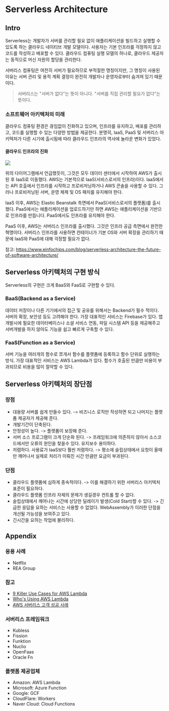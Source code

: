 # Serverless Architecture

## Intro

Serverless는 개발자가 서버를 관리할 필요 없이 애플리케이션을 빌드하고 실행할 수 있도록 하는 클라우드 네이티브 개발 모델이다. 사용자는 기본 인프라를 걱정하지 않고 코드를 작성하고 배포할 수 있다. 클라우드 컴퓨팅 실행 모델의 하나로, 클라우드 제공자는 동적으로 머신 자원의 할당을 관리한다.

서버리스 컴퓨팅은 여전히 서버가 필요하므로 부적절한 명칭이지만, 그 명칭이 사용된 이유는 서버 관리 및 용적 계획 결정이 완전히 개발자나 운영자로부터 숨겨져 있기 때문이다.

> 서버리스는 "서버가 없다"는 뜻이 아니다. "서버를 직접 관리할 필요가 없다"는 뜻이다.

### 소프트웨어 아키텍처의 미래

클라우드 컴퓨팅 환경은 끊임없이 진화하고 있으며, 인프라를 유지하고, 배포를 관리하고, 코드를 실행할 수 있는 다양한 방법을 제공한다. 분명히, IaaS, PaaS 및 서버리스 아키텍처가 다른 시기에 출시됨에 따라 클라우드 인프라의 역사에 놀라운 변화가 있었다.

#### 클라우드 인프라의 진화

![](https://www.einfochips.com/blog/wp-content/uploads/2018/05/a-brief-history-of-cloud.jpg)

위의 다이어그램에서 언급했듯이, 그것은 모두 데이터 센터에서 시작하여 AWS가 출시된 후 IaaS로 이동했다. AWS는 기본적으로 IaaS(서비스로서의 인프라)이다. IaaS에서는 API 호출에서 인프라를 시작하고 프로비저닝하거나 AWS 콘솔을 사용할 수 있다. 그러나 프로비저닝된 서버, 운영 체제 및 OS 패치를 유지해야 한다.

IaaS 이후, AWS는 Elastic Beanstalk 측면에서 PaaS(서비스로서의 플랫폼)를 출시했다. PaaS에서는 애플리케이션을 업로드하기만 하면 AWS는 애플리케이션을 기반으로 인프라를 만듭니다. PaaS에서도 인프라를 유지해야 한다.

PaaS 이후, AWS는 서버리스 인프라를 출시했다. 그것은 인프라 공급 측면에서 완전한 혁명이다. 서버리스 인프라를 사용하면 컨테이너가 기본 OS와 서버 확장을 관리하기 때문에 IaaS와 PaaS에 대해 걱정할 필요가 없다.

참고: https://www.einfochips.com/blog/serverless-architecture-the-future-of-software-architecture/

## Serverless 아키텍처의 구현 방식

Serverless의 구현은 크게 BaaS와 FaaS로 구현할 수 있다.

### BaaS(Backend as a Service)

데이터 저장이나 다른 기기에서의 접근 및 공유를 위해서는 Backend가 필수 적이다. 서버의 확장, 보안성 등도 고려해야 한다. 가장 대표적인 서비스는 Firebase가 있다. 앱개발시에 필요한 데이터베이스나 소셜 서비스 연동, 파일 시스템 API 등을 제공해주고 서버개발을 하지 않아도 기능을 쉽고 빠르게 구축할 수 있다.

### FaaS(Function as a Service)

서버 기능을 여러개의 함수로 쪼개서 함수를 플랫폼에 등록하고 함수 단위로 실행하는 방식. 가장 대표적인 서비스는 AWS Lambda가 있다. 함수가 호출된 만큼만 비용이 부과되므로 비용을 많이 절약할 수 있다.

## Serverless 아키텍처의 장단점

### 장점

* 대용량 서버를 쉽게 만들수 있다. -> 비즈니스 로직만 작성하면 되고 나머지는 플랫폼 제공자가 제공해 준다.
* 개발기간이 단축된다.
* 안정성이 높다. -> 플랫폼이 보장해 준다.
* 서버 소스 프로그램이 크게 단순화 된다. -> 프레임워크에 의존하지 않아서 소스코드에서만 오류의 원인을 찾을수 있다. 유지보수 용이하다.
* 저렴하다. 사용료가 IaaS보다 훨씬 저렴하다. -> 평소에 슬립상태에서 요청이 올때만 깨어나서 실제로 처리가 이뤄진 시간 만큼만 요금이 부과된다.

### 단점

* 클라우드 플랫폼에 심하게 종속적이다. -> 이를 해결하기 위한 서버리스 아키텍처 표준이 필요하다.
* 클라우드 플랫폼 인프라 자체의 문제가 생길경우 컨트롤 할 수 없다.
* 슬립상태에서 깨어나는 시간에 상당한 딜레이가 발생(Cold Start)할 수 있다. -> 긴급한 응답을 요하는 서비스는 사용할 수 없었다. WebAssembly가 이러한 단점을 개선될 가능성을 보여주고 있다.
* 긴시간을 요하는 작업에 불리하다.

## Appendix

### 응용 사례

* Netflix
* REA Group

### 참고

* [9 Killer Use Cases for AWS Lambda](https://www.contino.io/insights/aws-lambda-use-cases)
* [Who's Using AWS Lambda](https://www.contino.io/insights/whos-using-aws-lambda-1)
* [AWS 서버리스 고객 성공 사례](https://aws.amazon.com/ko/serverless/customers/)

### 서버리스 프레임워크

* Kubless
* Fission
* Funktion
* Nuclio
* OpenFaas
* Oracle Fn

### 플랫폼 제공업체

* Amazon: AWS Lambda
* Microsoft: Azure Function
* Google: GCF
* CloudFlare: Workers
* Naver Cloud: Cloud Functions
